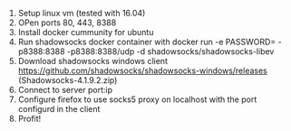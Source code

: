 1. Setup linux vm (tested with 16.04)
2. OPen ports 80, 443, 8388
3. Install docker cummunity for ubuntu
4. Run shadowsocks docker container with
docker run -e PASSWORD=<password> -p8388:8388 -p8388:8388/udp -d shadowsocks/shadowsocks-libev
5. Download shadowsocks windows client
https://github.com/shadowsocks/shadowsocks-windows/releases (Shadowsocks-4.1.9.2.zip)
6. Connect to server port:ip
7. Configure firefox to use socks5 proxy on localhost with the port configurd in the client
8. Profit!
